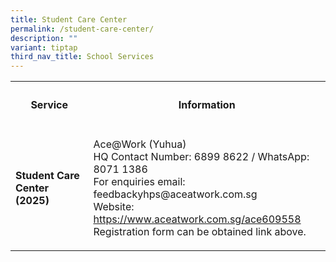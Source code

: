 ```yaml
---
title: Student Care Center
permalink: /student-care-center/
description: ""
variant: tiptap
third_nav_title: School Services
---
```

<p></p>
<table style="minWidth: 50px">
<colgroup>
<col>
<col>
</colgroup>
<tbody>
<tr>
<th rowspan="1" colspan="1">
<h4><strong>Service</strong></h4>
</th>
<th rowspan="1" colspan="1">
<h4><strong>Information</strong></h4>
</th>
</tr>
<tr>
<td rowspan="1" colspan="1">
<p><strong>Student Care Center (2025)</strong>
</p>
</td>
<td rowspan="1" colspan="1">
<p>Ace@Work (Yuhua)
<br>HQ Contact Number: 6899 8622 / WhatsApp: 8071 1386
<br>For enquiries email: feedbackyhps@aceatwork.com.sg
<br>Website: <a href="https://www.aceatwork.com.sg/ace609558" rel="noopener noreferrer nofollow" target="_blank">https://www.aceatwork.com.sg/ace609558</a>
<br>Registration form can be obtained link above.</p>
</td>
</tr>
</tbody>
</table>
<p></p>